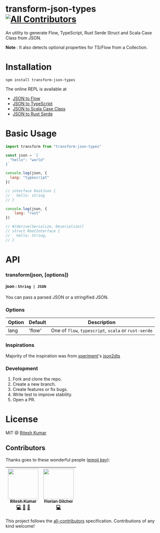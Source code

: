 transform-json-types
[![All Contributors](https://img.shields.io/badge/all_contributors-2-orange.svg?style=flat-square)](#contributors)
=========

An utility to generate Flow, TypeScript, Rust Serde Struct and Scala Case Class from JSON.

**Note** : It also detects optional properties for TS/Flow from a Collection.

Installation
============

```
npm install transform-json-types
```

The online REPL is available at
- [JSON to Flow](https://transform.now.sh/json-to-flow-types)
- [JSON to TypeScript](https://transform.now.sh/json-to-ts-interface)
- [JSON to Scala Case Class](https://transform.now.sh/json-to-scala-case-class)
- [JSON to Rust Serde](https://transform.now.sh/json-to-rust-serde)

Basic Usage
===========
```js
import transform from "transform-json-types"

const json = `{
  "hello": "world"
}`

console.log(json, {
  lang: "typescript"
})

// interface RootJson {
//   hello: string
// }

console.log(json, {
	lang: "rust"
})

// #[derive(Serialize, Deserialize)]
// struct RootInterface {
//   hello: String,
// }
```

API
===
### transform(json, [options])

#### json : `String | JSON`
You can pass a parsed JSON or a stringified JSON.

### Options
Option|Default|Description
----|-----|-----
lang| 'flow'| One of `flow`, `typescript`, `scala` or `rust-serde`

### Inspirations
Majority of the inspiration was from [xperiment](https://github.com/xperiments)'s [json2dts](https://github.com/xperiments/json2dts)

### Development
1. Fork and clone the repo.
1. Create a new branch.
1. Create features or fix bugs.
1. Write test to improve stability.
1. Open a PR.

License
=======
MIT @ [Ritesh Kumar](https://twitter.com/ritz078)





## Contributors

Thanks goes to these wonderful people ([emoji key](https://github.com/kentcdodds/all-contributors#emoji-key)):

<!-- ALL-CONTRIBUTORS-LIST:START - Do not remove or modify this section -->
| [<img src="https://avatars3.githubusercontent.com/u/5389035?v=4" width="100px;"/><br /><sub>Ritesh Kumar</sub>](http://riteshkr.com)<br />[💻](https://github.com//transform-json-types/commits?author=ritz078 "Code") [📖](https://github.com//transform-json-types/commits?author=ritz078 "Documentation") [🤔](#ideas-ritz078 "Ideas, Planning, & Feedback") | [<img src="https://avatars2.githubusercontent.com/u/47542?v=4" width="100px;"/><br /><sub>Florian Gilcher</sub>](http://asquera.de)<br />[💻](https://github.com//transform-json-types/commits?author=skade "Code") |
| :---: | :---: |
<!-- ALL-CONTRIBUTORS-LIST:END -->

This project follows the [all-contributors](https://github.com/kentcdodds/all-contributors) specification. Contributions of any kind welcome!
